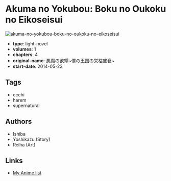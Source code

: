 # Akuma no Yokubou: Boku no Oukoku no Eikoseisui

![akuma-no-yokubou-boku-no-oukoku-no-eikoseisui](https://cdn.myanimelist.net/images/manga/3/169748.jpg)

-   **type**: light-novel
-   **volumes**: 1
-   **chapters**: 4
-   **original-name**: 悪魔の欲望~僕の王国の栄枯盛衰~
-   **start-date**: 2014-05-23

## Tags

-   ecchi
-   harem
-   supernatural

## Authors

-   Ishiba
-   Yoshikazu (Story)
-   Reiha (Art)

## Links

-   [My Anime list](https://myanimelist.net/manga/80919/Akuma_no_Yokubou__Boku_no_Oukoku_no_Eikoseisui)
